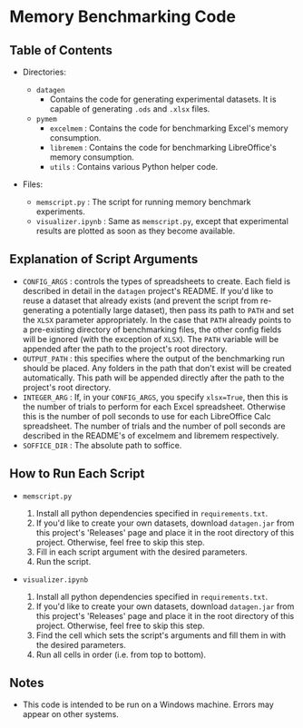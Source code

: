 # Memory Benchmarking Code

## Table of Contents
- Directories:
    - `datagen`
        - Contains the code for generating experimental datasets. It is capable of generating `.ods` and `.xlsx` files.
    - `pymem`
        - `excelmem`    : Contains the code for benchmarking Excel's memory consumption.
        - `libremem`    : Contains the code for benchmarking LibreOffice's memory consumption.
        - `utils`       : Contains various Python helper code.

- Files:
    - `memscript.py`        : The script for running memory benchmark experiments.
    - `visualizer.ipynb`    : Same as `memscript.py`, except that experimental results are plotted as soon as they become available.

## Explanation of Script Arguments
- `CONFIG_ARGS` : controls the types of spreadsheets to create. Each field is described in detail in the `datagen` project's README. If you'd like to reuse a dataset that already exists (and prevent the script from re-generating a potentially large dataset), then pass its path to `PATH` and set the `XLSX` parameter appropriately. In the case that `PATH` already points to a pre-existing directory of benchmarking files, the other config fields will be ignored (with the exception of `XLSX`). The `PATH` variable will be appended after the path to the project's root directory.
- `OUTPUT_PATH` : this specifies where the output of the benchmarking run should be placed. Any folders in the path that don't exist will be created automatically. This path will be appended directly after the path to the project's root directory.
- `INTEGER_ARG` : If, in your `CONFIG_ARGS`, you specify `xlsx=True`, then this is the number of trials to perform for each Excel spreadsheet. Otherwise this is the number of poll seconds to use for each LibreOffice Calc spreadsheet. The number of trials and the number of poll seconds are described in the README's of excelmem and libremem respectively.
- `SOFFICE_DIR` : The absolute path to soffice.

## How to Run Each Script
- `memscript.py`
    1. Install all python dependencies specified in `requirements.txt`.
    2. If you'd like to create your own datasets, download `datagen.jar` from this project's 'Releases' page and place it in the root directory of this project. Otherwise, feel free to skip this step.
    3. Fill in each script argument with the desired parameters.
    4. Run the script.

- `visualizer.ipynb`
    1. Install all python dependencies specified in `requirements.txt`.
    2. If you'd like to create your own datasets, download `datagen.jar` from this project's 'Releases' page and place it in the root directory of this project. Otherwise, feel free to skip this step.
    3. Find the cell which sets the script's arguments and fill them in with the desired parameters.
    4. Run all cells in order (i.e. from top to bottom).

## Notes
- This code is intended to be run on a Windows machine. Errors may appear on other systems.